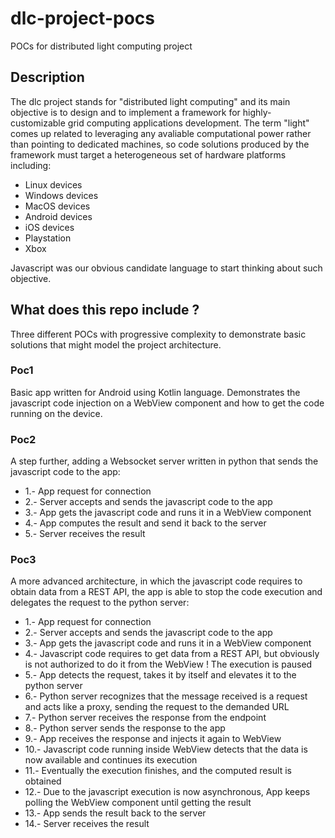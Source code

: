 # dlc-project-pocs
POCs for distributed light computing project

## Description
The dlc project stands for "distributed light computing" and its main objective is to design and to implement a framework for highly-customizable grid computing applications development. The term "light" comes up related to leveraging any avaliable computational power rather than pointing to dedicated machines, so code solutions produced by the framework must target a heterogeneous set of hardware platforms including:

- Linux devices
- Windows devices
- MacOS devices
- Android devices
- iOS devices
- Playstation
- Xbox

Javascript was our obvious candidate language to start thinking about such objective.

## What does this repo include ?
Three different POCs with progressive complexity to demonstrate basic solutions that might model the project architecture.

### Poc1
Basic app written for Android using Kotlin language. Demonstrates the javascript code injection on a WebView component and how to get the code running on the device.

### Poc2
A step further, adding a Websocket server written in python that sends the javascript code to the app:

- 1.- App request for connection
- 2.- Server accepts and sends the javascript code to the app
- 3.- App gets the javascript code and runs it in a WebView component
- 4.- App computes the result and send it back to the server
- 5.- Server receives the result

### Poc3
A more advanced architecture, in which the javascript code requires to obtain data from a REST API, the app is able to stop the code execution and delegates the request to the python server:

- 1.- App request for connection
- 2.- Server accepts and sends the javascript code to the app
- 3.- App gets the javascript code and runs it in a WebView component
- 4.- Javascript code requires to get data from a REST API, but obviously is not authorized to do it from the WebView ! The execution is paused
- 5.- App detects the request, takes it by itself and elevates it to the python server
- 6.- Python server recognizes that the message received is a request and acts like a proxy, sending the request to the demanded URL
- 7.- Python server receives the response from the endpoint
- 8.- Python server sends the response to the app
- 9.- App receives the response and injects it again to WebView
- 10.- Javascript code running inside WebView detects that the data is now available and continues its execution
- 11.- Eventually the execution finishes, and the computed result is obtained
- 12.- Due to the javascript execution is now asynchronous, App keeps polling the WebView component until getting the result
- 13.- App sends the result back to the server
- 14.- Server receives the result


